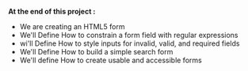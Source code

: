 **At the end of this project :**
- We are creating an HTML5 form
- We'll Define How to constrain a form field with regular expressions
- wi'll Define How to style inputs for invalid, valid, and required fields
- We'll Define How to build a simple search form
- We'll define How to create usable and accessible forms